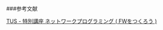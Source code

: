 ###参考文献

[TUS - 特別講座 ネットワークプログラミング ( FWをつくろう )](http://www.is.noda.tus.ac.jp/~t-matsu/NetworkProgramming/)